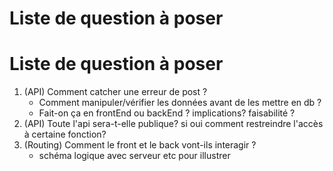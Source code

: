 # Liste de question à poser 

# Liste de question à poser 

1. (API) Comment catcher une erreur de post ? 
   * Comment manipuler/vérifier les données avant de les mettre en db ?
   * Fait-on ça en frontEnd ou backEnd ? implications? faisabilité ?
2. (API) Toute l'api sera-t-elle publique? si oui comment restreindre l'accès à certaine fonction?
3. (Routing) Comment le front et le back vont-ils interagir ? 
   * schéma logique avec serveur etc pour illustrer  